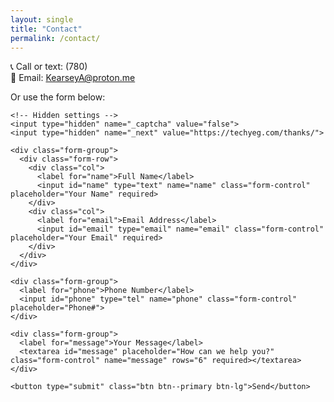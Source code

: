 ```yaml
---
layout: single
title: "Contact"
permalink: /contact/
---
```

📞 Call or text: (780)  
📧 Email: KearseyA@proton.me  

Or use the form below:


<!-- Contact Form -->
<div class="container">
  
  <form target="_blank" action="https://formsubmit.co/d22049e5c0f4ffd882c380cc0d229b8e" method="POST">
    
    <!-- Hidden settings -->
    <input type="hidden" name="_captcha" value="false">
    <input type="hidden" name="_next" value="https://techyeg.com/thanks/">

    <div class="form-group">
      <div class="form-row">
        <div class="col">
          <label for="name">Full Name</label>
          <input id="name" type="text" name="name" class="form-control" placeholder="Your Name" required>
        </div>
        <div class="col">
          <label for="email">Email Address</label>
          <input id="email" type="email" name="email" class="form-control" placeholder="Your Email" required>
        </div>
      </div>
    </div>

    <div class="form-group">
      <label for="phone">Phone Number</label>
      <input id="phone" type="tel" name="phone" class="form-control" placeholder="Phone#">
    </div>

    <div class="form-group">
      <label for="message">Your Message</label>
      <textarea id="message" placeholder="How can we help you?" class="form-control" name="message" rows="6" required></textarea>
    </div>

    <button type="submit" class="btn btn--primary btn-lg">Send</button>
  </form>
</div>


